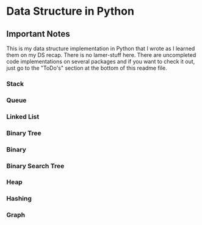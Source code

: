 # Data Structure in Python
## Important Notes

This is my data structure implementation in Python that I wrote as I learned them on my DS recap. There is no lamer-stuff here. There are uncompleted code implementations on several packages and if you want to check it out, just go to the "ToDo's" section at the bottom of this readme file.

### Stack
### Queue
### Linked List
### Binary Tree
### Binary 
### Binary Search Tree
### Heap
### Hashing
### Graph
